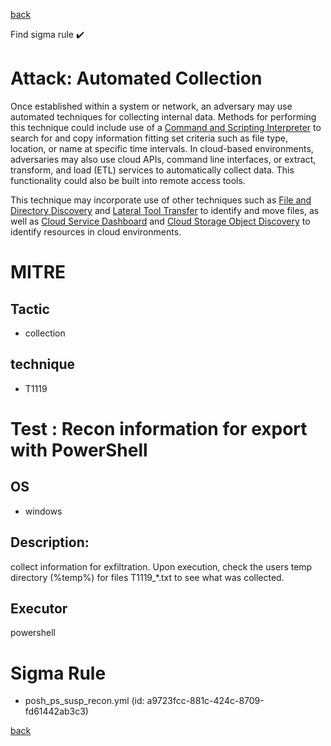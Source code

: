 
[back](../index.md)

Find sigma rule :heavy_check_mark: 

# Attack: Automated Collection 

Once established within a system or network, an adversary may use automated techniques for collecting internal data. Methods for performing this technique could include use of a [Command and Scripting Interpreter](https://attack.mitre.org/techniques/T1059) to search for and copy information fitting set criteria such as file type, location, or name at specific time intervals. In cloud-based environments, adversaries may also use cloud APIs, command line interfaces, or extract, transform, and load (ETL) services to automatically collect data. This functionality could also be built into remote access tools. 

This technique may incorporate use of other techniques such as [File and Directory Discovery](https://attack.mitre.org/techniques/T1083) and [Lateral Tool Transfer](https://attack.mitre.org/techniques/T1570) to identify and move files, as well as [Cloud Service Dashboard](https://attack.mitre.org/techniques/T1538) and [Cloud Storage Object Discovery](https://attack.mitre.org/techniques/T1619) to identify resources in cloud environments.

# MITRE
## Tactic
  - collection


## technique
  - T1119


# Test : Recon information for export with PowerShell
## OS
  - windows


## Description:
collect information for exfiltration. Upon execution, check the users temp directory (%temp%) for files T1119_*.txt
to see what was collected.


## Executor
powershell

# Sigma Rule
 - posh_ps_susp_recon.yml (id: a9723fcc-881c-424c-8709-fd61442ab3c3)



[back](../index.md)
